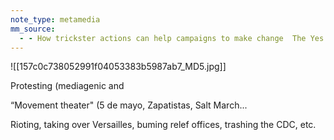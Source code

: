 ```yaml
---
note_type: metamedia
mm_source:
  - - How trickster actions can help campaigns to make change  The Yes Men.md
---
```


![[157c0c738052991f04053383b5987ab7_MD5.jpg]]

Protesting (mediagenic and

“Movement
theater" (5 de mayo,
Zapatistas, Salt March...

Rioting, taking over Versailles,
buming relef offices, trashing
the CDC, etc.


